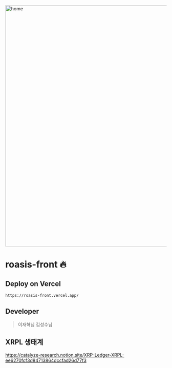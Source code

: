 <img width="1440" height="753" alt="home" src="https://github.com/user-attachments/assets/c510c9ef-9a03-4f35-9b11-d98d4b107472" />

# roasis-front 🔥

## Deploy on Vercel

```bash
https://roasis-front.vercel.app/
```

## Developer

> 이재혁님
> 김성수님

## XRPL 생태계

https://catalyze-research.notion.site/XRP-Ledger-XRPL-ee6270fcf3d84713864dccfad26d77f3
